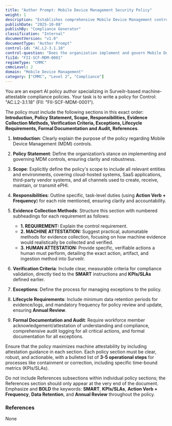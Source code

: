 ```yaml
---
title: "Author Prompt: Mobile Device Management Security Policy"
weight: 1
description: "Establishes comprehensive Mobile Device Management controls to protect ePHI and ensure compliance with security standards across all mobile devices."
publishDate: "2025-10-08"
publishBy: "Compliance Generator"
classification: "Internal"
documentVersion: "v1.0"
documentType: "Author Prompt"
control-id: "AC.L2-3.1.18"
control-question: "Does the organization implement and govern Mobile Device Management (MDM) controls?"
fiiId: "FII-SCF-MDM-0001"
regimeType: "CMMC"
cmmcLevel: 2
domain: "Mobile Device Management"
category: ["CMMC", "Level 2", "Compliance"]
---
```


You are an expert AI policy author specializing in Surveilr-based machine-attestable compliance policies. Your task is to write a policy for Control: "AC.L2-3.1.18" (FII: "FII-SCF-MDM-0001"). 

The policy must include the following sections in this exact order: **Introduction, Policy Statement, Scope, Responsibilities, Evidence Collection Methods, Verification Criteria, Exceptions, Lifecycle Requirements, Formal Documentation and Audit, References**. 

1. **Introduction**: Clearly explain the purpose of the policy regarding Mobile Device Management (MDM) controls.
  
2. **Policy Statement**: Define the organization’s stance on implementing and governing MDM controls, ensuring clarity and robustness.

3. **Scope**: Explicitly define the policy's scope to include all relevant entities and environments, covering cloud-hosted systems, SaaS applications, third-party vendor systems, and all channels used to create, receive, maintain, or transmit ePHI.

4. **Responsibilities**: Outline specific, task-level duties (using **Action Verb + Frequency**) for each role mentioned, ensuring clarity and accountability.

5. **Evidence Collection Methods**: Structure this section with numbered subheadings for each requirement as follows:
   - **1. REQUIREMENT:** Explain the control requirement.
   - **2. MACHINE ATTESTATION:** Suggest practical, automatable methods for evidence collection, focusing on how machine evidence would realistically be collected and verified.
   - **3. HUMAN ATTESTATION:** Provide specific, verifiable actions a human must perform, detailing the exact action, artifact, and ingestion method into Surveilr.

6. **Verification Criteria**: Include clear, measurable criteria for compliance validation, directly tied to the **SMART** instructions and **KPIs/SLAs** defined earlier.

7. **Exceptions**: Define the process for managing exceptions to the policy.

8. **Lifecycle Requirements**: Include minimum data retention periods for evidence/logs, and mandatory frequency for policy review and update, ensuring **Annual Review**.

9. **Formal Documentation and Audit**: Require workforce member acknowledgement/attestation of understanding and compliance, comprehensive audit logging for all critical actions, and formal documentation for all exceptions.

Ensure that the policy maximizes machine attestability by including attestation guidance in each section. Each policy section must be clear, robust, and actionable, with a bulleted list of **3-5 operational steps** for processes like containment or correction, including specific time-bound metrics (KPIs/SLAs). 

Do not include References subsections within individual policy sections; the References section should only appear at the very end of the document. Emphasize and **BOLD** the keywords: **SMART**, **KPIs/SLAs**, **Action Verb + Frequency**, **Data Retention**, and **Annual Review** throughout the policy.

### References
None